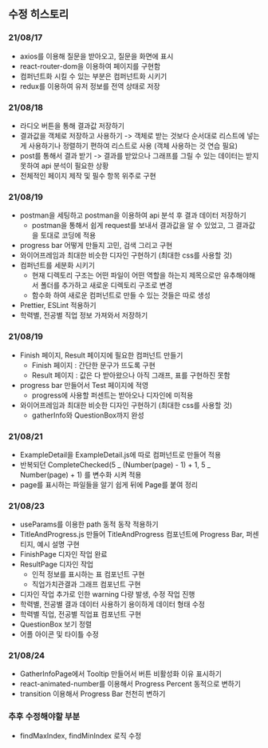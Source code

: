 ## 수정 히스토리

### 21/08/17

-   axios를 이용해 질문을 받아오고, 질문을 화면에 표시
-   react-router-dom을 이용하여 페이지를 구현함
-   컴퍼넌트화 시킬 수 있는 부분은 컴퍼넌트화 시키기
-   redux를 이용하여 유저 정보를 전역 상태로 저장

### 21/08/18

-   라디오 버튼을 통해 결과값 저장하기
-   결과값을 객체로 저장하고 사용하기 -> 객체로 받는 것보다 순서대로 리스트에 넣는게 사용하기나 정렬하기 편하여 리스트로 사용 (객체 사용하는 것 연습 필요)
-   post를 통해서 결과 받기 -> 결과를 받았으나 그래프를 그릴 수 있는 데이터는 받지 못하여 api 분석이 필요한 상황
-   전체적인 페이지 제작 및 필수 항목 위주로 구현

### 21/08/19

-   postman을 세팅하고 postman을 이용하여 api 분석 후 결과 데이터 저장하기
    -   postman을 통해서 쉽게 request를 보내서 결과값을 알 수 있었고, 그 결과값을 토대로 코딩에 적용
-   progress bar 어떻게 만들지 고민, 검색 그리고 구현
-   와이어프레임과 최대한 비슷한 디자인 구현하기 (최대한 css를 사용할 것)
-   컴퍼넌트를 세분화 시키기
    -   현재 디렉토리 구조는 어떤 파일이 어떤 역할을 하는지 제목으로만 유추해야해서 폴더를 추가하고 새로운 디렉토리 구조로 변경
    -   함수화 하여 새로운 컴퍼넌트로 만들 수 있는 것들은 따로 생성
-   Prettier, ESLint 적용하기
-   학력별, 전공별 직업 정보 가져와서 저장하기

### 21/08/19

-   Finish 페이지, Result 페이지에 필요한 컴퍼넌트 만들기
    -   Finish 페이지 : 간단한 문구가 뜨도록 구현
    -   Result 페이지 : 값은 다 받아왔으나 아직 그래프, 표를 구현하진 못함
-   progress bar 만들어서 Test 페이지에 적영
    -   progress에 사용할 퍼센트는 받아오나 디자인에 미적용
-   와이어프레임과 최대한 비슷한 디자인 구현하기 (최대한 css를 사용할 것)
    -   gatherInfo와 QuestionBox까지 완성

### 21/08/21

-   ExampleDetail을 ExampleDetail.js에 따로 컴퍼넌트로 만들어 적용
-   반복되던 CompleteChecked(5 _ (Number(page) - 1) + 1, 5 _ Number(page) + 1) 를 변수화 시켜 적용
-   page를 표시하는 파일들을 알기 쉽게 뒤에 Page를 붙여 정리

### 21/08/23

-   useParams를 이용한 path 동적 동작 적용하기
-   TitleAndProgress.js 만들어 TitleAndProgress 컴포넌트에 Progress Bar, 퍼센티지, 예시 설명 구현
-   FinishPage 디자인 작업 완료
-   ResultPage 디자인 작업
    -   인적 정보를 표시하는 표 컴포넌트 구현
    -   직업가치관결과 그래프 컴포넌트 구현
-   디자인 작업 추가로 인한 warning 다량 발생, 수정 작업 진행
-   학력별, 전공별 결과 데이터 사용하기 용이하게 데이터 형태 수정
-   학력별 직업, 전공별 직업표 컴포넌트 구현
-   QuestionBox 보기 정렬
-   어플 아이콘 및 타이틀 수정

### 21/08/24

-   GatherInfoPage에서 Tooltip 만들어서 버튼 비활성화 이유 표시하기
-   react-animated-number를 이용해서 Progress Percent 동적으로 변하기
-   transition 이용해서 Progress Bar 천천히 변하기

### 추후 수정해야할 부분

-   findMaxIndex, findMinIndex 로직 수정

